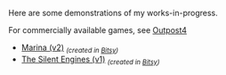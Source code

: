 Here are some demonstrations of my works-in-progress. 

For commercially available games, see [Outpost4](http://www.outpost4.net)

- [Marina (v2)](/mars.html) <sub>*(created in [Bitsy](bitsy.org))*</sub>
- [The Silent Engines (v1)](/silent.html) <sub>*(created in [Bitsy](bitsy.org))*</sub>
